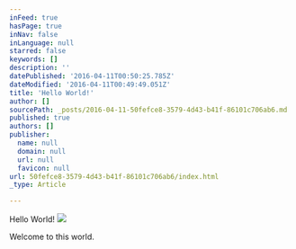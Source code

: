 ```yaml
---
inFeed: true
hasPage: true
inNav: false
inLanguage: null
starred: false
keywords: []
description: ''
datePublished: '2016-04-11T00:50:25.785Z'
dateModified: '2016-04-11T00:49:49.051Z'
title: 'Hello World!'
author: []
sourcePath: _posts/2016-04-11-50fefce8-3579-4d43-b41f-86101c706ab6.md
published: true
authors: []
publisher:
  name: null
  domain: null
  url: null
  favicon: null
url: 50fefce8-3579-4d43-b41f-86101c706ab6/index.html
_type: Article

---
```

Hello World!
![](https://the-grid-user-content.s3-us-west-2.amazonaws.com/cf5be6ec-1920-4ed0-a3cb-182a896994a6.jpg)

Welcome to this world.